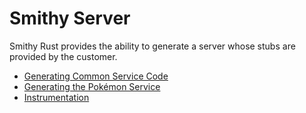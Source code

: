 # Smithy Server

Smithy Rust provides the ability to generate a server whose stubs are provided by the customer.

- [Generating Common Service Code](./code_generation.md)
- [Generating the Pokémon Service](./pokemon_service.md)
- [Instrumentation](./instrumentation.md)
